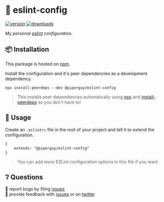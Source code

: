 # 💎 eslint-config

[![version][version-badge]][npm]
[![downloads][downloads-badge]][npm]

_My personal [eslint][eslint] configuration._

## 📦 Installation

This package is hosted on [npm][npm].

Install the configuration and it's peer dependencies as a development dependency.

```
npx install-peerdeps --dev @piperguy/eslint-config
```

> This installs peer dependencies automatically using [npx][npx] and [install-peerdeps][peer] so you don't have to!

## 🥑 Usage

Create an `.eslintrc` file in the root of your project and tell it to extend the configuration.

```
{
    extends: "@piperguy/eslint-config"
}
```

> You can add more ESLint configuration options in this file if you want.

## ❔ Questions

🐛 report bugs by filing [issues][issues]  
📢 provide feedback with [issues][issues] or on [twitter][twitter]

[version-badge]: https://img.shields.io/npm/v/@piperguy/eslint-config.svg?color=FB3B49&style=flat-square
[downloads-badge]: https://img.shields.io/npm/dt/@piperguy/eslint-config?style=flat-square
[npm]: https://www.npmjs.com/package/@piperguy/eslint-config
[eslint]: https://eslint.org
[npx]: https://www.npmjs.com/package/npx
[peer]: https://www.npmjs.com/package/install-peerdeps
[issues]: https://github.com/piperguy/eslint-config/issues
[twitter]: https://twitter.com/_PiperGuy_
